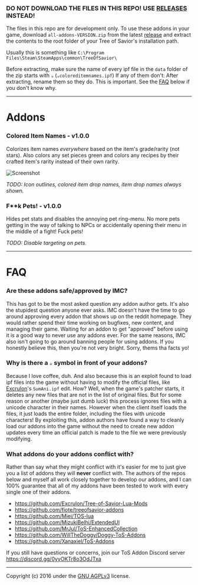 ### DO NOT DOWNLOAD THE FILES IN THIS REPO! USE [RELEASES](https://github.com/TehSeph/tos-addons/releases) INSTEAD!

The files in this repo are for development only. To use these addons in your game, download `all-addons-VERSION.zip` from the latest [release](https://github.com/TehSeph/tos-addons/releases) and extract the contents to the root folder of your Tree of Savior's installation path.

Usually this is something like `C:\Program Files\Steam\SteamApps\common\TreeOfSavior\`

Before extracting, make sure the name of every ipf file in the `data` folder of the zip starts with `☕` (`☕coloreditemnames.ipf`)
If any of them don't: After extracting, rename them so they do. This is important. See the [FAQ](https://github.com/TehSeph/tos-addons#why-is-there-a--symbol-in-front-of-your-addons) below if you don't know why.

---

# Addons

### Colored Item Names - v1.0.0

Colorizes item names *_everywhere_* based on the item's grade/rarity (not stars). Also colors any set pieces green and colors any recipes by their crafted item's rarity instead of their own rarity.

![Screenshot](http://i.imgur.com/9R6zTBo.jpg)

*TODO: Icon outlines, colored item drop names, item drop names always shown.*

### F**k Pets! - v1.0.0

Hides pet stats and disables the annoying pet ring-menu. No more pets getting in the way of talking to NPCs or accidentally opening their menu in the middle of a fight! Fuck pets!

*TODO: Disable targeting on pets.*

---

# FAQ

### Are these addons safe/approved by IMC?
This has got to be the most asked question any addon author gets. It's also the stupidest question anyone ever asks. IMC doesn't have the time to go around approving every addon that shows up on the reddit homepage. They would rather spend their time working on bugfixes, new content, and managing their game. Waiting for an addon to get "approved" before using it is a good way to never use any addons ever. For the same reasons, IMC also isn't going to go around banning people for using addons. If you honestly believe this, then you're not very bright. Sorry, thems tha facts yo!

### Why is there a `☕` symbol in front of your addons?
Because I love coffee, duh. And also because this is an exploit found to load ipf files into the game without having to modify the official files, like [Excrulon](https://github.com/Excrulon/Tree-of-Savior-Lua-Mods)'s `SumAni.ipf` edit. How? Well, when the game's patcher starts, it deletes any new files that are not in the list of original files. But for some reason or another (maybe just dumb luck) this process ignores files with a unicode character in their names. However when the client itself loads the files, it just loads the entire folder, including the files with unicode characters! By exploiting this, addon authors have found a way to cleanly load our addons into the game without the need to create new addon updates every time an official patch is made to the file we were previously modifying.

### What addons do your addons conflict with?
Rather than say what they might conflict with it's easier for me to just give you a list of addons they will **never** conflict with. The authors of the repos below and myself all work closely together to develop our addons, and I can 100% guarantee that all of my addons have been tested to work with every single one of their addons.

- https://github.com/Excrulon/Tree-of-Savior-Lua-Mods
- https://github.com/fiote/treeofsavior-addons
- https://github.com/Miei/TOS-lua
- https://github.com/MizukiBelhi/ExtendedUI
- https://github.com/MrJul/ToS-EnhancedCollection
- https://github.com/WillTheDoggy/Doggy-ToS-Addons
- https://github.com/Xanaxiel/ToS-Addons

If you still have questions or concerns, join our ToS Addon Discord server https://discord.gg/0yyOKTr8o3OdJTxa

---
Copyright (c) 2016 under the [GNU AGPLv3](https://github.com/TehSeph/tos-addons/blob/master/LICENSE) license.
